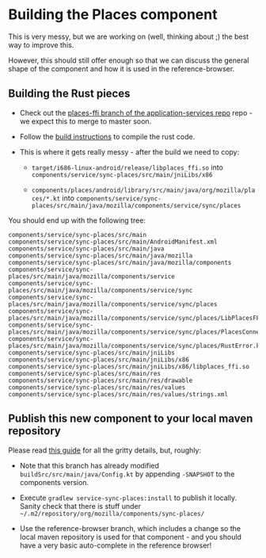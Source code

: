 # Building the Places component

This is very messy, but we are working on (well, thinking about ;) the best way to improve this.

However, this should still offer enough so that we can discuss the general shape of the component and how it is used in the reference-browser.

## Building the Rust pieces

* Check out the [places-ffi branch of the application-services repo](https://github.com/mozilla/application-services/tree/ffi-places) repo - we expect this to merge to master soon.

* Follow the [build instructions](https://github.com/mozilla/application-services/wiki/Building-the-Android-Components) to compile the rust code.

* This is where it gets really messy - after the build we need to copy:
  * `target/i686-linux-android/release/libplaces_ffi.so` into `components/service/sync-places/src/main/jniLibs/x86`

  * `components/places/android/library/src/main/java/org/mozilla/places/*.kt` into `components/service/sync-places/src/main/java/mozilla/components/service/sync/places`

You should end up with the following tree:

    components/service/sync-places/src/main
    components/service/sync-places/src/main/AndroidManifest.xml
    components/service/sync-places/src/main/java
    components/service/sync-places/src/main/java/mozilla
    components/service/sync-places/src/main/java/mozilla/components
    components/service/sync-places/src/main/java/mozilla/components/service
    components/service/sync-places/src/main/java/mozilla/components/service/sync
    components/service/sync-places/src/main/java/mozilla/components/service/sync/places
    components/service/sync-places/src/main/java/mozilla/components/service/sync/places/LibPlacesFFI.kt
    components/service/sync-places/src/main/java/mozilla/components/service/sync/places/PlacesConnection.kt
    components/service/sync-places/src/main/java/mozilla/components/service/sync/places/RustError.kt
    components/service/sync-places/src/main/jniLibs
    components/service/sync-places/src/main/jniLibs/x86
    components/service/sync-places/src/main/jniLibs/x86/libplaces_ffi.so
    components/service/sync-places/src/main/res
    components/service/sync-places/src/main/res/drawable
    components/service/sync-places/src/main/res/values
    components/service/sync-places/src/main/res/values/strings.xml

## Publish this new component to your local maven repository

Please read [this guide](https://mozilla-mobile.github.io/android-components/contributing/testing-components-inside-app) for all the gritty details, but, roughly:

* Note that this branch has already modified `buildSrc/src/main/java/Config.kt` by appending `-SNAPSHOT` to the components version.

* Execute `gradlew service-sync-places:install` to publish it locally. Sanity check that there is stuff under `~/.m2/repository/org/mozilla/components/sync-places/`

* Use the reference-browser branch, which includes a change so the local maven repository is used for that component - and you should have a very basic auto-complete in the reference browser!
